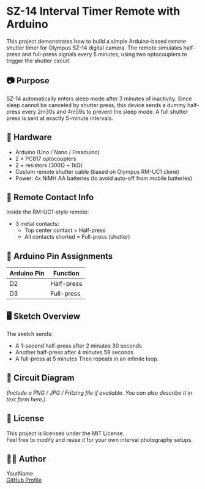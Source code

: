 # SZ-14 Interval Timer Remote with Arduino

This project demonstrates how to build a simple Arduino-based remote shutter timer for Olympus SZ-14 digital camera. The remote simulates half-press and full-press signals every 5 minutes, using two optocouplers to trigger the shutter circuit.

## 📷 Purpose

SZ-14 automatically enters sleep mode after 3 minutes of inactivity. Since sleep cannot be canceled by shutter press, this device sends a dummy half-press every 2m30s and 4m59s to prevent the sleep mode. A full shutter press is sent at exactly 5-minute intervals.

## 🔧 Hardware

- Arduino (Uno / Nano / Freaduino)
- 2 × PC817 optocouplers
- 2 × resistors (300Ω ~ 1kΩ)
- Custom remote shutter cable (based on Olympus RM-UC1 clone)
- Power: 4x NiMH AA batteries (to avoid auto-off from mobile batteries)

## 🔌 Remote Contact Info

Inside the RM-UC1-style remote:

- 3 metal contacts:
  - Top center contact = Half-press
  - All contacts shorted = Full-press (shutter)

## 🔌 Arduino Pin Assignments

| Arduino Pin | Function       |
|-------------|----------------|
| D2          | Half-press     |
| D3          | Full-press     |

## 🖥️ Sketch Overview

The sketch sends:
- A 1-second half-press after 2 minutes 30 seconds
- Another half-press after 4 minutes 59 seconds
- A full-press at 5 minutes
Then repeats in an infinite loop.

## 🧠 Circuit Diagram

*(Include a PNG / JPG / Fritzing file if available. You can also describe it in text form here.)*

## 📜 License

This project is licensed under the MIT License.  
Feel free to modify and reuse it for your own interval photography setups.

## 🙋‍♂️ Author

YourName  
[GitHub Profile](https://github.com/tdey48)
